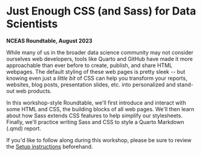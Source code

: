 # Just Enough CSS (and Sass) for Data Scientists

**NCEAS Roundtable, August 2023**

While many of us in the broader data science community may not consider ourselves web developers, tools like Quarto and GitHub have made it more approachable than ever before to create, publish, and share HTML webpages. The default styling of these web pages is pretty sleek -- but knowing even just a *little bit* of CSS can help you transform your reports, websites, blog posts, presentation slides, etc. into personalized and stand-out web products. 

In this workshop-style Roundtable, we'll first introduce and interact with some HTML and CSS, the building blocks of all web pages. We'll then learn about how Sass extends CSS features to help simplify our stylesheets. Finally, we'll practice writing Sass and CSS to style a Quarto Markdown (.qmd) report.

If you'd like to follow along during this workshop, please be sure to review the [Setup instructions](https://github.com/samanthacsik/cute-cats-dogs#setup) beforehand.
